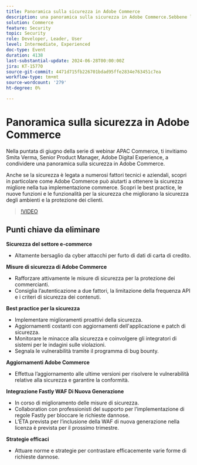 ```yaml
---
title: Panoramica sulla sicurezza in Adobe Commerce
description: una panoramica sulla sicurezza in Adobe Commerce.Sebbene la sicurezza sia legata a numerosi fattori tecnici e aziendali, scopri in particolare come Adobe Commerce può aiutarti a ottenere la sicurezza migliore per la tua implementazione commerce. Scopri le best practice, le nuove funzioni e le funzionalità per la sicurezza che migliorano la sicurezza degli ambienti e la protezione dei clienti.
solution: Commerce
feature: Security
topic: Security
role: Developer, Leader, User
level: Intermediate, Experienced
doc-type: Event
duration: 4138
last-substantial-update: 2024-06-28T00:00:00Z
jira: KT-15770
source-git-commit: 4471d715fb226701bdad95ffe2834e763451c7ea
workflow-type: tm+mt
source-wordcount: '279'
ht-degree: 0%

---
```



# Panoramica sulla sicurezza in Adobe Commerce

Nella puntata di giugno della serie di webinar APAC Commerce, ti invitiamo Smita Verma, Senior Product Manager, Adobe Digital Experience, a condividere una panoramica sulla sicurezza in Adobe Commerce.

Anche se la sicurezza è legata a numerosi fattori tecnici e aziendali, scopri in particolare come Adobe Commerce può aiutarti a ottenere la sicurezza migliore nella tua implementazione commerce. Scopri le best practice, le nuove funzioni e le funzionalità per la sicurezza che migliorano la sicurezza degli ambienti e la protezione dei clienti.

>[!VIDEO](https://video.tv.adobe.com/v/3430434/?learn=on)

## Punti chiave da eliminare

**Sicurezza del settore e-commerce**

* Altamente bersaglio da cyber attacchi per furto di dati di carta di credito.

**Misure di sicurezza di Adobe Commerce**

* Rafforzare attivamente le misure di sicurezza per la protezione dei commercianti.
* Consiglia l’autenticazione a due fattori, la limitazione della frequenza API e i criteri di sicurezza dei contenuti.

**Best practice per la sicurezza**

* Implementare miglioramenti proattivi della sicurezza.
* Aggiornamenti costanti con aggiornamenti dell&#39;applicazione e patch di sicurezza.
* Monitorare le minacce alla sicurezza e coinvolgere gli integratori di sistemi per le indagini sulle violazioni.
* Segnala le vulnerabilità tramite il programma di bug bounty.

**Aggiornamenti Adobe Commerce**

* Effettua l’aggiornamento alle ultime versioni per risolvere le vulnerabilità relative alla sicurezza e garantire la conformità.

**Integrazione Fastly WAF Di Nuova Generazione**

* In corso di miglioramento delle misure di sicurezza.
* Collaboration con professionisti del supporto per l’implementazione di regole Fastly per bloccare le richieste dannose.
* L’ETA prevista per l’inclusione della WAF di nuova generazione nella licenza è prevista per il prossimo trimestre.

**Strategie efficaci**

* Attuare norme e strategie per contrastare efficacemente varie forme di richieste dannose.